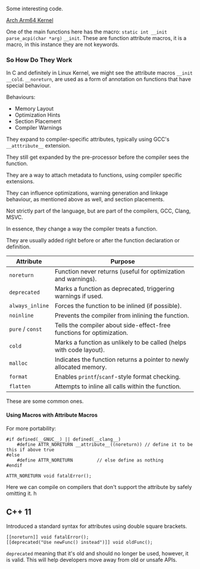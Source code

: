 Some interesting code. 

[Arch Arm64 Kernel](https://github.com/ARM-software/linux/blob/linux-4.1-mali/arch/arm64/kernel/acpi.c)

One of the main functions here has the macro: `static int __init parse_acpi(char *arg)`
`__init`. 
These are function attribute macros, it is a macro, in this instance they are not keywords. 

### So How Do They Work
In C and definitely in Linux Kernel, we might see the attribute macros `__init` `__cold`. 
`__noreturn`, are used as a form of annotation on functions that have special behaviour. 

Behaviours: 
- Memory Layout
- Optimization Hints
- Section Placement
- Compiler Warnings

They expand to compiler-specific attributes, typically using GCC's `__atttribute__` extension. 

They still get expanded by the pre-processor before the compiler sees the function. 

They are a way to attach metadata to functions, using compiler specific extensions. 

They can influence optimizations, warning generation and linkage behaviour, as mentioned above as well, and section placements. 

Not strictly part of the language, but are part of the compilers, GCC, Clang, MSVC. 

In essence, they change a way the compiler treats a function. 

They are usually added right before or after the function declaration or definition. 

|Attribute|Purpose|
|---|---|
|`noreturn`|Function never returns (useful for optimization and warnings).|
|`deprecated`|Marks a function as deprecated, triggering warnings if used.|
|`always_inline`|Forces the function to be inlined (if possible).|
|`noinline`|Prevents the compiler from inlining the function.|
|`pure` / `const`|Tells the compiler about side-effect-free functions for optimization.|
|`cold`|Marks a function as unlikely to be called (helps with code layout).|
|`malloc`|Indicates the function returns a pointer to newly allocated memory.|
|`format`|Enables `printf`/`scanf`-style format checking.|
|`flatten`|Attempts to inline all calls within the function.|
These are some common ones. 

#### Using Macros with Attribute Macros 
For more portability: 
```
#if defined(__GNUC__) || defined(__clang__)
	#define ATTR_NORETURN __attribute__((noreturn)) // define it to be this if above true
#else   
	#define ATTR_NORETURN         // else define as nothing
#endif

ATTR_NORETURN void fatalError();
``` 

Here we can compile on compilers that don't support the attribute by safely omitting it. h

## C++ 11
Introduced a standard syntax for attributes using double square brackets. 

```
[[noreturn]] void fatalError(); 
[[deprecated("Use newFunc() instead")]] void oldFunc(); 
```
`deprecated` meaning that it's old and should no longer be used, however, it is valid. 
This will help developers move away from old or unsafe APIs. 

